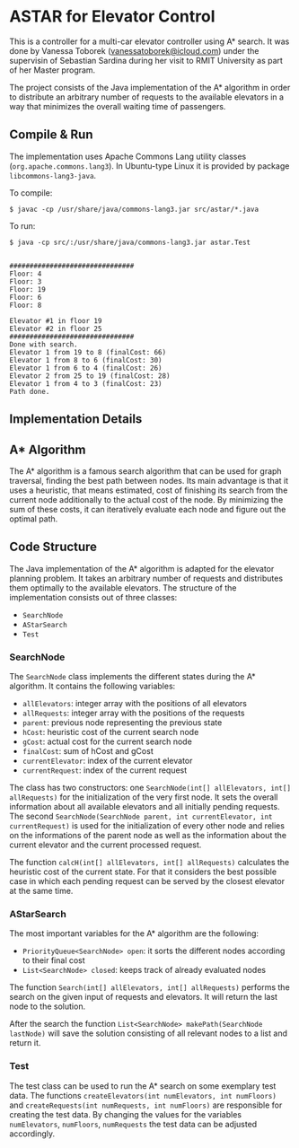 # ASTAR for Elevator Control 

This is a controller for a multi-car elevator controller using A* search. It was done by Vanessa Toborek (vanessatoborek@icloud.com) under the supervisin of Sebastian Sardina during her visit to RMIT University as part of her Master program.


The project consists of the Java implementation of the A* algorithm in order to distribute an arbitrary number of requests to the available elevators in a way that minimizes the overall waiting time of passengers. 

## Compile & Run

The implementation uses Apache Commons Lang utility classes (`org.apache.commons.lang3`). In Ubuntu-type Linux it is provided by package `libcommons-lang3-java`.

To compile:

    $ javac -cp /usr/share/java/commons-lang3.jar src/astar/*.java


To run:

    $ java -cp src/:/usr/share/java/commons-lang3.jar astar.Test


    ###############################
    Floor: 4
    Floor: 3
    Floor: 19
    Floor: 6
    Floor: 8
    
    Elevator #1 in floor 19
    Elevator #2 in floor 25
    ###############################
    Done with search.
    Elevator 1 from 19 to 8 (finalCost: 66)
    Elevator 1 from 8 to 6 (finalCost: 30)
    Elevator 1 from 6 to 4 (finalCost: 26)
    Elevator 2 from 25 to 19 (finalCost: 28)
    Elevator 1 from 4 to 3 (finalCost: 23)
    Path done.





## Implementation Details

## A* Algorithm

The A* algorithm is a famous search algorithm that can be used for graph traversal, finding the best path between nodes. Its main advantage is that it uses a heuristic, that means estimated, cost of finishing its search from the current node additionally to the actual cost of the node. By minimizing the sum of these costs, it can iteratively evaluate each node and figure out the optimal path.

## Code Structure

The Java implementation of the A* algorithm is adapted for the elevator planning problem. It takes an arbitrary number of requests and distributes them optimally to the available elevators. The structure of the implementation consists out of three classes: 

* `SearchNode`
* `AStarSearch`
* `Test`

### SearchNode

The `SearchNode` class implements the different states during the A* algorithm. It contains the following variables:

* `allElevators`: integer array with the positions of all elevators
* `allRequests`: integer array with the positions of the requests
* `parent`: previous node representing the previous state
* `hCost`: heuristic cost of the current search node
* `gCost`: actual cost for the current search node
* `finalCost`: sum of hCost and gCost 
* `currentElevator`: index of the current elevator
* `currentRequest`: index of the current request

The class has two constructors: one `SearchNode(int[] allElevators, int[] allRequests)` for the initialization of the very first node. It sets the overall information about all available elevators and all initially pending requests. The second `SearchNode(SearchNode parent, int currentElevator, int currentRequest)` is used for the initialization of every other node and relies on the informations of the parent node as well as the information about the current elevator and the current processed request.

The function `calcH(int[] allElevators, int[] allRequests)` calculates the heuristic cost of the current state. For that it considers the best possible case in which each pending request can be served by the closest elevator at the same time.

### AStarSearch

The most important variables for the A* algorithm are the following:

* `PriorityQueue<SearchNode> open`: it sorts the different nodes according to their final cost
* `List<SearchNode> closed`: keeps track of already evaluated nodes

The function `Search(int[] allElevators, int[] allRequests)` performs the search on the given input of requests and elevators. It will return the last node to the solution. 

After the search the function `List<SearchNode> makePath(SearchNode lastNode)` will save the solution consisting of all relevant nodes to a list and return it.



### Test

The test class can be used to run the A* search on some exemplary test data. The functions `createElevators(int numElevators, int numFloors)` and `createRequests(int numRequests, int numFloors)` are responsible for creating the test data. By changing the values for the variables `numElevators`, `numFloors`, `numRequests` the test data can be adjusted accordingly.

